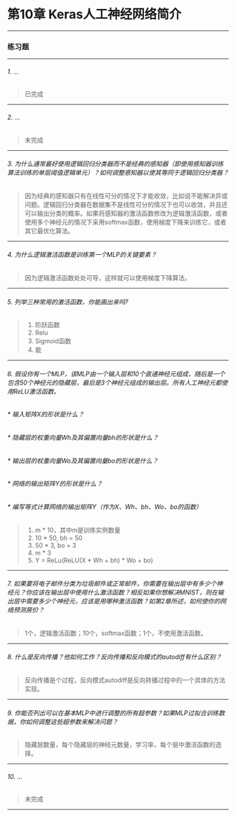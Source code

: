 # 第10章 Keras人工神经网络简介

---

### 练习题
---

###### 1. ...
> 已完成
---
###### 2. ...
> 未完成
---
###### 3. 为什么通常最好使用逻辑回归分类器而不是经典的感知器（即使用感知器训练算法训练的单层阈值逻辑单元）？如何调整感知器以使其等同于逻辑回归分类器？
> 因为经典的感知器只有在线性可分的情况下才能收敛，比如说不能解决异或问题。逻辑回归分类器在数据集不是线性可分的情况下也可以收敛，并且还可以输出分类的概率。如果将感知器的激活函数修改为逻辑激活函数，或者使用多个神经元的情况下采用softmax函数，使用梯度下降来训练它，或者其它最优化算法。
---
###### 4. 为什么逻辑激活函数是训练第一个MLP的关键要素？
> 因为逻辑激活函数处处可导，这样就可以使用梯度下降算法。
---
###### 5. 列举三种常用的激活函数，你能画出来吗?
> 1. 阶跃函数
> 2. Relu
> 3. Sigmoid函数
> 4. 能
---
###### 6. 假设你有一个MLP，该MLP由一个输入层和10个直通神经元组成，随后是一个包含50个神经元的隐藏层，最后是3个神经元组成的输出层。所有人工神经元都使用ReLU激活函数。
###### * 输入矩阵X的形状是什么？
###### * 隐藏层的权重向量Wh及其偏置向量bh的形状是什么？
###### * 输出层的权重向量Wo及其偏置向量bo的形状是什么？
###### * 网络的输出矩阵Y的形状是什么？
###### * 编写等式计算网络的输出矩阵Y（作为X、Wh、bh、Wo、bo的函数）
> 1. m * 10，其中m是训练实例数量
> 2. 10 * 50, bh = 50
> 3. 50 * 3, bo = 3
> 4. m * 3
> 5. Y = ReLu(ReLU(X * Wh + bh) * Wo + bo)
---
###### 7. 如果要将电子邮件分类为垃圾邮件或正常邮件，你需要在输出层中有多少个神经元？你应该在输出层中使用什么激活函数？相反如果你想解决MNIST，则在输出层中需要多少个神经元，应该是用哪种激活函数？如第2章所述，如何使你的网络预测房价？
> 1个，逻辑激活函数；10个，softmax函数；1个，不使用激活函数。
---
###### 8. 什么是反向传播？他如何工作？反向传播和反向模式的autodiff有什么区别？
> 反向传播是个过程，反向模式autodiff是反向转播过程中的一个具体的方法实现。
---
###### 9. 你能否列出可以在基本MLP中进行调整的所有超参数？如果MLP过拟合训练数据，你如何调整这些超参数来解决问题？
> 隐藏层数量，每个隐藏层的神经元数量，学习率，每个层中激活函数的选择。
---
###### 10. ...
> 未完成
---
